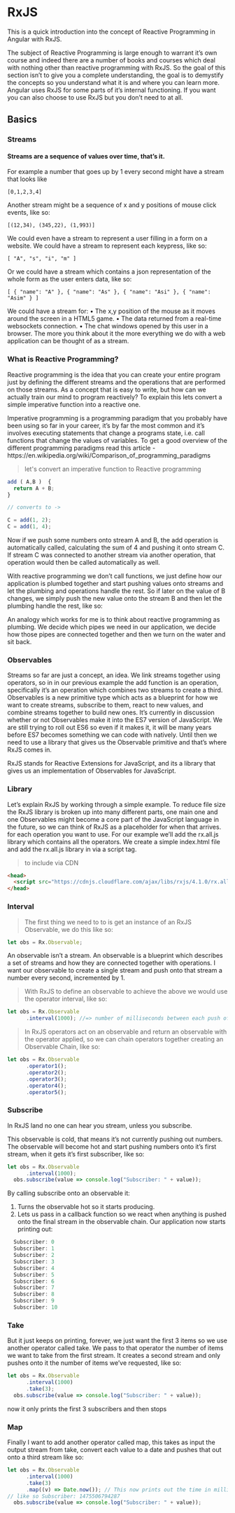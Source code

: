 # RxJS

This is a quick introduction into the concept of Reactive Programming in Angular with RxJS.

The subject of Reactive Programming is large enough to warrant it’s own course and indeed there are a number of books and courses which deal with nothing other than reactive programming with RxJS.
So the goal of this section isn’t to give you a complete understanding, the goal is to demystify the concepts so you understand what it is and where you can learn more.
Angular uses RxJS for some parts of it’s internal functioning. If you want you can also choose to use RxJS but you don’t need to at all.

## Basics

### Streams

#### Streams are a sequence of values over time, that’s it.

For example a number that goes up by 1 every second might have a stream that looks like

`[0,1,2,3,4]`

Another stream might be a sequence of x and y positions of mouse click events, like so:

`[(12,34), (345,22), (1,993)]`

We could even have a stream to represent a user filling in a form on a website. We could have a stream to represent each keypress, like so:

`[
  "A",
  "s",
  "i",
  "m"
]`

Or we could have a stream which contains a json representation of the whole form as the user enters data, like so:

`[
    { "name": "A" },
    { "name": "As" },
    { "name": "Asi" },
    { "name": "Asim" }
]`

We could have a stream for:
• The x,y position of the mouse as it moves around the screen in a HTML5 game. • The data returned from a real-time websockets connection.
• The chat windows opened by this user in a browser.
The more you think about it the more everything we do with a web application can be thought of as a stream.

### What is Reactive Programming?

Reactive programming is the idea that you can create your entire program just by defining the different streams and the operations that are performed on those streams.
As a concept that is easy to write, but how can we actually train our mind to program reactively? To explain this lets convert a simple imperative function into a reactive one.

<aside class="notice">
Imperative programming is a programming paradigm that you probably have been using so far in your career, it’s by far the most common and it’s involves executing statements that change a programs state, i.e. call functions that change the values of variables.
To get a good overview of the different programming paradigms read this article - https://en.wikipedia.org/wiki/Comparison_of_programming_paradigms
</aside>

> let's convert an imperative function to Reactive programming

```javascript
add ( A,B )  {
  return A + B;
}

// converts to ->

C = add(1, 2);
C = add(1, 4);
```

Now if we push some numbers onto stream A and B, the add operation is automatically called, calculating the sum of 4 and pushing it onto stream C.
If stream C was connected to another stream via another operation, that operation would then be called automatically as well.

With reactive programming we don’t call functions, we just define how our application is plumbed together and start pushing values onto streams and let the plumbing and operations handle the rest.
So if later on the value of B changes, we simply push the new value onto the stream B and then let the plumbing handle the rest, like so:


<aside class="success">
An analogy which works for me is to think about reactive programming as plumbing. We decide which pipes we need in our application, we decide how those pipes are connected together and then we turn on the water and sit back.
</aside>

### Observables

Streams so far are just a concept, an idea.
We link streams together using operators, so in in our previous example the add function is an
operation, specifically it’s an operation which combines two streams to create a third.
Observables is a new primitive type which acts as a blueprint for how we want to create streams, subscribe to them, react to new values, and combine streams together to build new ones.
It’s currently in discussion whether or not Observables make it into the ES7 version of JavaScript. We are still trying to roll out ES6 so even if it makes it, it will be many years before ES7 becomes
something we can code with natively.
Until then we need to use a library that gives us the Observable primitive and that’s where RxJS comes in.

<aside class="notice">
RxJS stands for Reactive Extensions for JavaScript, and its a library that gives us an implementation of Observables for JavaScript.
</aside>

### Library

Let’s explain RxJS by working through a simple example.
To reduce file size the RxJS library is broken up into many different parts, one main one and one
 Observables might become a core part of the JavaScript language in the future, so we can think of RxJS as a placeholder for when that arrives.
for each operation you want to use.
For our example we’ll add the rx.all.js library which contains all the operators. We create a simple index.html file and add the rx.all.js library in via a script tag.

> to include via CDN

```HTML
<head>
  <script src="https://cdnjs.cloudflare.com/ajax/libs/rxjs/4.1.0/rx.all.js"></script>
</head>
```

### Interval

> The first thing we need to to is get an instance of an RxJS Observable, we do this like so:

```javascript
let obs = Rx.Observable;
```

An observable isn’t a stream. An observable is a blueprint which describes a set of streams and how they are connected together with operations.
I want our observable to create a single stream and push onto that stream a number every second, incremented by 1.

> With RxJS to define an observable to achieve the above we would use the operator interval, like so:

```javascript
let obs = Rx.Observable
      .interval(1000); //=> number of milliseconds between each push of the number onto the stream  
```

> In RxJS operators act on an observable and return an observable with the operator applied, so we can chain operators together creating an Observable Chain, like so:

```javascript
let obs = Rx.Observable
      .operator1();
      .operator2();
      .operator3();
      .operator4();
      .operator5();
```

### Subscribe

<aside class="notice">
In RxJS land no one can hear you stream, unless you subscribe.
</aside>

This observable is cold, that means it’s not currently pushing out numbers.
The observable will become hot and start pushing numbers onto it’s first stream, when it gets it’s first subscriber, like so:

```javascript
let obs = Rx.Observable
      .interval(1000);
  obs.subscribe(value => console.log("Subscriber: " + value));
```

By calling subscribe onto an observable it:
1. Turns the observable hot so it starts producing.
2. Lets us pass in a callback function so we react when anything is pushed onto the final stream in the observable chain.
Our application now starts printing out:

```javascript
  Subscriber: 0
  Subscriber: 1
  Subscriber: 2
  Subscriber: 3
  Subscriber: 4
  Subscriber: 5
  Subscriber: 6
  Subscriber: 7
  Subscriber: 8
  Subscriber: 9
  Subscriber: 10
```

### Take

But it just keeps on printing, forever, we just want the first 3 items so we use another operator called take.
We pass to that operator the number of items we want to take from the first stream. It creates a second stream and only pushes onto it the number of items we’ve requested, like so:

```javascript
let obs = Rx.Observable
      .interval(1000)
      .take(3);
  obs.subscribe(value => console.log("Subscriber: " + value));
```

now it only prints the first 3 subscribers and then stops

### Map

Finally I want to add another operator called map, this takes as input the output stream from take, convert each value to a date and pushes that out onto a third stream like so:

```javascript
let obs = Rx.Observable
      .interval(1000)
      .take(3)
      .map((v) => Date.now()); // This now prints out the time in milliseconds
// like so Subscriber: 1475506794287
  obs.subscribe(value => console.log("Subscriber: " + value));
```
